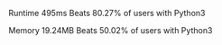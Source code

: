 Runtime
495ms
Beats 80.27% of users with Python3

Memory
19.24MB
Beats 50.02% of users with Python3
